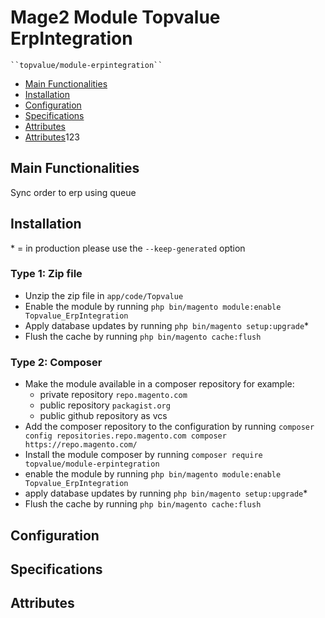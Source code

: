 # Mage2 Module Topvalue ErpIntegration

    ``topvalue/module-erpintegration``

 - [Main Functionalities](#markdown-header-main-functionalities)
 - [Installation](#markdown-header-installation)
 - [Configuration](#markdown-header-configuration)
 - [Specifications](#markdown-header-specifications)
 - [Attributes](#markdown-header-attributes)
 - [Attributes](#markdown-header-attributes)123


## Main Functionalities
Sync order to erp using queue

## Installation
\* = in production please use the `--keep-generated` option

### Type 1: Zip file

 - Unzip the zip file in `app/code/Topvalue`
 - Enable the module by running `php bin/magento module:enable Topvalue_ErpIntegration`
 - Apply database updates by running `php bin/magento setup:upgrade`\*
 - Flush the cache by running `php bin/magento cache:flush`

### Type 2: Composer

 - Make the module available in a composer repository for example:
    - private repository `repo.magento.com`
    - public repository `packagist.org`
    - public github repository as vcs
 - Add the composer repository to the configuration by running `composer config repositories.repo.magento.com composer https://repo.magento.com/`
 - Install the module composer by running `composer require topvalue/module-erpintegration`
 - enable the module by running `php bin/magento module:enable Topvalue_ErpIntegration`
 - apply database updates by running `php bin/magento setup:upgrade`\*
 - Flush the cache by running `php bin/magento cache:flush`


## Configuration




## Specifications




## Attributes



